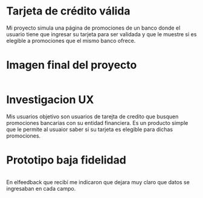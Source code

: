 # Tarjeta de crédito válida

Mi proyecto simula una página de promociones de un banco donde el usuario tiene que ingresar su tarjeta para ser validada y que le muestre si es elegible a promociones que el mismo banco ofrece.

# Imagen final del proyecto

<img scr="imagenProyectoFinal.png">

# Investigacion UX

Mis usuarios objetivo son usuarios de tarejta de credito que busquen promociones bancarias con su entidad financiera.
Es un producto simple que le permite al usuaior saber si su tarjeta es elegible para dichas promociones.

# Prototipo baja fidelidad
<img scr="Prototipo1.jpg">

En elfeedback que recibí me indicaron que dejara muy claro que datos se ingresaban en cada campo.

<img scr="PrototipoFinal.png">

